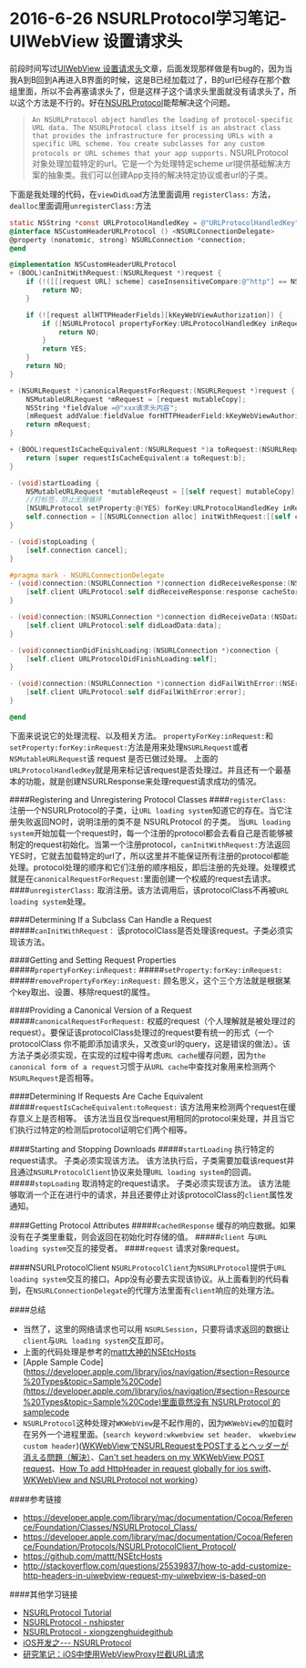 2016-6-26 NSURLProtocol学习笔记-UIWebView 设置请求头
=============

前段时间写过[UIWebView 设置请求头](http://joakimliu.github.io/2016/05/15/UIWebView%E8%AE%BE%E7%BD%AE%E8%AF%B7%E6%B1%82%E5%A4%B4/)文章，后面发现那样做是有bug的，因为当我A到B回到A再进入B界面的时候，这是B已经加载过了，B的url已经存在那个数组里面，所以不会再塞请求头了，但是这样子这个请求头里面就没有请求头了，所以这个方法是不行的。好在[NSURLProtocol](https://developer.apple.com/library/mac/documentation/Cocoa/Reference/Foundation/Classes/NSURLProtocol_Class/)能帮解决这个问题。

> `An NSURLProtocol object handles the loading of protocol-specific URL data. The NSURLProtocol class itself is an abstract class that provides the infrastructure for processing URLs with a specific URL scheme. You create subclasses for any custom protocols or URL schemes that your app supports.`
> NSURLProtocol 对象处理加载特定的url。它是一个为处理特定scheme url提供基础解决方案的抽象类。我们可以创建App支持的解决特定协议或者url的子类。

下面是我处理的代码，在`viewDidLoad`方法里面调用 `registerClass:` 方法，`dealloc`里面调用`unregisterClass:`方法
``` Objective-C
static NSString *const URLProtocolHandledKey = @"URLProtocolHandledKey";
@interface NSCustomHeaderURLProtocol () <NSURLConnectionDelegate>
@property (nonatomic, strong) NSURLConnection *connection;
@end

@implementation NSCustomHeaderURLProtocol
+ (BOOL)canInitWithRequest:(NSURLRequest *)request {
    if (!([[[request URL] scheme] caseInsensitiveCompare:@"http"] == NSOrderedSame || [[[request URL] scheme] caseInsensitiveCompare:@"https"] == NSOrderedSame)) { // 不是http的不用处理
        return NO;
    }

    if (![request allHTTPHeaderFields][kKeyWebViewAuthorization]) {                   // 不包含请求头
        if ([NSURLProtocol propertyForKey:URLProtocolHandledKey inRequest:request]) { // 已经处理过了 不用处理
            return NO;
        }
        return YES;
    }
    return NO;
}

+ (NSURLRequest *)canonicalRequestForRequest:(NSURLRequest *)request {
    NSMutableURLRequest *mRequest = [request mutableCopy];
    NSString *fieldValue =@"xxx请求头内容";
    [mRequest addValue:fieldValue forHTTPHeaderField:kKeyWebViewAuthorization];
    return mRequest;
}

+ (BOOL)requestIsCacheEquivalent:(NSURLRequest *)a toRequest:(NSURLRequest *)b {
    return [super requestIsCacheEquivalent:a toRequest:b];
}

- (void)startLoading {
    NSMutableURLRequest *mutableReqeust = [[self request] mutableCopy];
    //打标签，防止无限循环
    [NSURLProtocol setProperty:@(YES) forKey:URLProtocolHandledKey inRequest:mutableReqeust];
    self.connection = [[NSURLConnection alloc] initWithRequest:[[self class] canonicalRequestForRequest:self.request] delegate:self startImmediately:YES];
}

- (void)stopLoading {
    [self.connection cancel];
}

#pragma mark - NSURLConnectionDelegate
- (void)connection:(NSURLConnection *)connection didReceiveResponse:(NSURLResponse *)response {
    [self.client URLProtocol:self didReceiveResponse:response cacheStoragePolicy:NSURLCacheStorageNotAllowed];
}

- (void)connection:(NSURLConnection *)connection didReceiveData:(NSData *)data {
    [self.client URLProtocol:self didLoadData:data];
}

- (void)connectionDidFinishLoading:(NSURLConnection *)connection {
    [self.client URLProtocolDidFinishLoading:self];
}

- (void)connection:(NSURLConnection *)connection didFailWithError:(NSError *)error {
    [self.client URLProtocol:self didFailWithError:error];
}

@end

```
下面来说说它的处理流程、以及相关方法。
`propertyForKey:inRequest:`和`setProperty:forKey:inRequest:`方法是用来处理`NSURLRequest`或者`NSMutableURLRequest`该 request 是否已做过处理。 上面的`URLProtocolHandledKey`就是用来标记该request是否处理过。并且还有一个最基本的功能，就是创建NSURLResponse来处理request请求成功的情况。


####Registering and Unregistering Protocol Classes
####`registerClass:`
注册一个NSURLProtocol的子类，让`URL loading system`知道它的存在。当它注册失败返回NO时，说明注册的类不是 NSURLProtocol 的子类。
当`URL loading system`开始加载一个request时，每一个注册的protocol都会去看自己是否能够被制定的request初始化。当第一个注册protocol，` canInitWithRequest: `方法返回YES时，它就去加载特定的url了，所以这里并不能保证所有注册的protocol都能处理。protocol处理的顺序和它们注册的顺序相反，即后注册的先处理。处理模式就是在`canonicalRequestForRequest:`里面创建一个权威的request去请求。
####`unregisterClass:`
取消注册。该方法调用后，该protocolClass不再被`URL loading system`处理。

####Determining If a Subclass Can Handle a Request
#####`canInitWithRequest：`
该protocolClass是否处理该request。子类必须实现该方法。

####Getting and Setting Request Properties
#####`propertyForKey:inRequest:`
#####`setProperty:forKey:inRequest:`
#####`removePropertyForKey:inRequest:`
顾名思义，这个三个方法就是根据某个key取出、设置、移除request的属性。

####Providing a Canonical Version of a Request
#####`canonicalRequestForRequest:`
权威的request（个人理解就是被处理过的request）。要保证该protocolClass处理过的request要有统一的形式（一个protocolClass 你不能即添加请求头，又改变url的query，这是错误的做法）。该方法子类必须实现，在实现的过程中得考虑`URL cache`缓存问题，因为`the canonical form of a request`习惯于从`URL cache`中查找对象用来检测两个`NSURLRequest`是否相等。

####Determining If Requests Are Cache Equivalent
#####`requestIsCacheEquivalent:toRequest:`
该方法用来检测两个request在缓存意义上是否相等。
该方法当且仅当request用相同的protocol来处理，并且当它们执行过特定的检测后protocol证明它们两个相等。

####Starting and Stopping Downloads
#####`startLoading`
执行特定的request请求。 子类必须实现该方法。
该方法执行后，子类需要加载该request并且通过`NSURLProtocolClient`协议来处理`URL loading system`的回调。 
#####`stopLoading`
取消特定的request请求。 子类必须实现该方法。
该方法能够取消一个正在进行中的请求，并且还要停止对该protocolClass的`client`属性发通知。

####Getting Protocol Attributes
#####`cachedResponse`
 缓存的响应数据。如果没有在子类里重载，则会返回在初始化时存储的值。
#####`client`
与`URL loading system`交互的接受者。
####`request`
请求对象request。


####NSURLProtocolClient
`NSURLProtocolClient`为`NSURLProtocol`提供于`URL loading system`交互的接口。App没有必要去实现该协议。从上面看到的代码看到，在`NSURLConnectionDelegate`的代理方法里面有`client`响应的处理方法。

####总结
* 当然了，这里的网络请求也可以用 `NSURLSession`，只要将请求返回的数据让`client`与`URL loading system`交互即可。
* 上面的代码处理是参考的[matt大神的NSEtcHosts](https://github.com/mattt/NSEtcHosts)
* [Apple Sample Code](https://developer.apple.com/library/ios/navigation/#section=Resource%20Types&topic=Sample%20Code](https://developer.apple.com/library/ios/navigation/#section=Resource%20Types&topic=Sample%20Code)里面竟然没有`NSURLProtocol`的samplecode
* `NSURLProtocol`这种处理对`WKWebView`是不起作用的，因为`WKWebView`的加载时在另外一个进程里面。(`search keyword:wkwebview set header、 wkwebview custom header`)([WKWebViewでNSURLRequestをPOSTするとヘッダーが消える問題（解決）](http://labs.torques.jp/2015/10/06/4045/)、[Can't set headers on my WKWebView POST request](http://stackoverflow.com/questions/26253133/cant-set-headers-on-my-wkwebview-post-request)、[How To add HttpHeader in request globally for ios swift](http://stackoverflow.com/questions/28984212/how-to-add-httpheader-in-request-globally-for-ios-swift/37474812#37474812)、
[WKWebView and NSURLProtocol not working](http://stackoverflow.com/questions/24208229/wkwebview-and-nsurlprotocol-not-working)）


####参考链接
* https://developer.apple.com/library/mac/documentation/Cocoa/Reference/Foundation/Classes/NSURLProtocol_Class/
* https://developer.apple.com/library/mac/documentation/Cocoa/Reference/Foundation/Protocols/NSURLProtocolClient_Protocol/
* https://github.com/mattt/NSEtcHosts
* http://stackoverflow.com/questions/25539837/how-to-add-customize-http-headers-in-uiwebview-request-my-uiwebview-is-based-on

####其他学习链接
* [NSURLProtocol Tutorial](https://www.raywenderlich.com/59982/nsurlprotocol-tutorial)
* [NSURLProtocol - nshipster](http://nshipster.com/nsurlprotocol/)
* [NSURLProtocol - xiongzenghuidegithub](http://xiongzenghuidegithub.github.io/blog/2015/01/07/nsurlprotocol/)
* [iOS开发之--- NSURLProtocol](http://www.jianshu.com/p/7c89b8c5482a)
* [研究笔记：iOS中使用WebViewProxy拦截URL请求](https://yq.aliyun.com/articles/7470?spm=5176.100239.blogrightarea55708.13.Tob8Rp)
